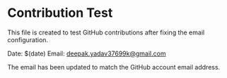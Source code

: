 # Contribution Test

This file is created to test GitHub contributions after fixing the email configuration.

Date: $(date)
Email: deepak.yadav37699k@gmail.com

The email has been updated to match the GitHub account email address.
